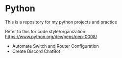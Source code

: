 # Python

This is a repository for my python projects and practice


Refer to this for code style/organization: https://www.python.org/dev/peps/pep-0008/


- Automate Switch and Router Configuration
- Create Discord ChatBot
